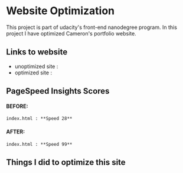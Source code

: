 # Website Optimization

This project is part of udacity's front-end nanodegree program.
In this project I have optimized Cameron's portfolio website.

## Links to website

* unoptimized site : [](http://cameronwp.github.io/udportfolio/index.html)
* optimized site   : [](http://waseemahmed.in/cam_perf/index.html)


## PageSpeed Insights Scores
	
#### BEFORE:
	index.html : **Speed 28**
#### AFTER:
	index.html : **Speed 99**

## Things I did to optimize this site